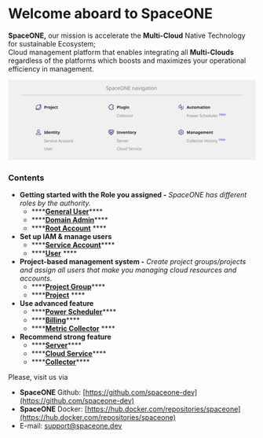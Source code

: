 # Welcome aboard to SpaceONE

**SpaceONE,** our mission is accelerate the **Multi-Cloud** Native Technology for sustainable Ecosystem;   
Cloud management platform that enables integrating all **Multi-Clouds** regardless of the platforms which boosts and maximizes your operational efficiency in management.

![](.gitbook/assets/screen-shot-2021-02-18-at-9.37.23-am.png)

### **Contents**

* **Getting started with the Role you assigned -** _SpaceONE has different roles by the authority._
  * \*\*\*\*[**General User**](general-user.md)\*\*\*\*
  * \*\*\*\*[**Domain Admin**]()\*\*\*\*
  * \*\*\*\*[**Root Account**]() ****
* **Set up IAM & manage users**
  * \*\*\*\*[**Service Account**](identity/service-account/)\*\*\*\*
  * \*\*\*\*[**User**](https://spaceone-dev.gitbook.io/user-guide/identity/user) ****
* **Project-based management system -** _Create project groups/projects and assign all users that make you managing cloud resources and accounts._
  * \*\*\*\*[**Project Group**](project/project-group-management.md)\*\*\*\*
  * \*\*\*\*[**Project**](project/project-management.md) ****
* **Use advanced feature** 
  * \*\*\*\*[**Power Scheduler**](power-scheduler-quick-start.md)\*\*\*\*
  * \*\*\*\*[**Billing**](billing-quick-start.md)\*\*\*\*
  * \*\*\*\*[**Metric Collector**](metric-collector-quick-start.md) ****
* **Recommend strong feature**
  * \*\*\*\*[**Server**](https://spaceone-dev.gitbook.io/user-guide/inventory/untitled)\*\*\*\*
  * \*\*\*\*[**Cloud Service**](https://spaceone-dev.gitbook.io/user-guide/inventory/cloudservice-beta)\*\*\*\*
  * \*\*\*\*[**Collector**](https://spaceone-dev.gitbook.io/user-guide/plugin/collector)\*\*\*\*



Please, visit us via

* **SpaceONE**  Github: [https://github.com/spaceone-dev](https://github.com/spaceone-dev) 
* **SpaceONE**  Docker: [https://hub.docker.com/repositories/spaceone](https://hub.docker.com/repositories/spaceone) 
* E-mail: support@spaceone.dev


